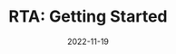 ---
title: "RTA: Getting Started"
date: 2022-11-19
draft: true
authors:
- bhuwanupadhyay
categories:
- Spring Boot
tags:
- sales
- orders
- fullstack
---